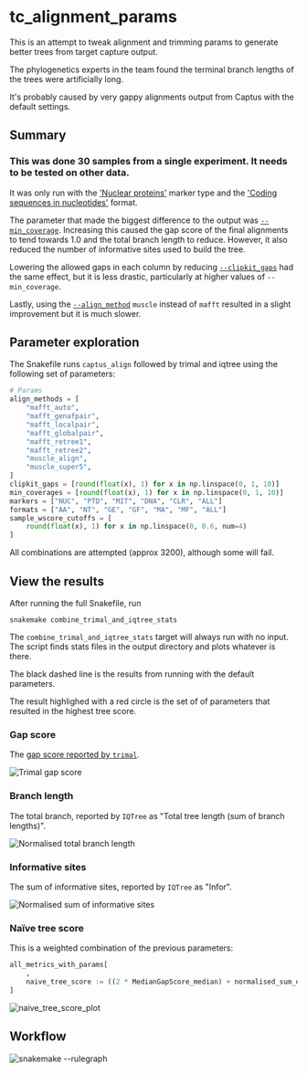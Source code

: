 # tc_alignment_params

This is an attempt to tweak alignment and trimming params to generate better
trees from target capture output.

The phylogenetics experts in the team found the terminal branch lengths of the
trees were artificially long.

It's probably caused by very gappy alignments output from Captus with the
default settings.

## Summary

### This was done 30 samples from a single experiment. It needs to be tested on other data.

It was only run with the ['Nuclear
proteins'](https://edgardomortiz.github.io/captus.docs/assembly/align/options/#-m---markers)
marker type and the ['Coding sequences in
nucleotides'](https://edgardomortiz.github.io/captus.docs/assembly/align/options/#-f---formats)
format.

The parameter that made the biggest difference to the output was
[`--min_coverage`](https://edgardomortiz.github.io/captus.docs/assembly/align/options/#--min_coverage).
Increasing this caused the gap score of the final alignments to tend towards
1.0 and the total branch length to reduce. However, it also reduced the number
of informative sites used to build the tree.

Lowering the allowed gaps in each column by reducing
[`--clipkit_gaps`](https://edgardomortiz.github.io/captus.docs/assembly/align/options/#--clipkit_gaps)
had the same effect, but it is less drastic, particularly at higher values of
`--min_coverage`.

Lastly, using the
[`--align_method`](https://edgardomortiz.github.io/captus.docs/assembly/align/options/#--align_method)
`muscle` instead of `mafft` resulted in a slight improvement but it is much
slower.

## Parameter exploration

The Snakefile runs `captus_align` followed by trimal and iqtree using the
following set of parameters:

```python
# Params
align_methods = [
    "mafft_auto",
    "mafft_genafpair",
    "mafft_localpair",
    "mafft_globalpair",
    "mafft_retree1",
    "mafft_retree2",
    "muscle_align",
    "muscle_super5",
]
clipkit_gaps = [round(float(x), 1) for x in np.linspace(0, 1, 10)]
min_coverages = [round(float(x), 1) for x in np.linspace(0, 1, 10)]
markers = ["NUC", "PTD", "MIT", "DNA", "CLR", "ALL"]
formats = ["AA", "NT", "GE", "GF", "MA", "MF", "ALL"]
sample_wscore_cutoffs = [
    round(float(x), 1) for x in np.linspace(0, 0.6, num=4)
]
```

All combinations are attempted (approx 3200), although some will fail.

## View the results

After running the full Snakefile, run

```
snakemake combine_trimal_and_iqtree_stats
```

The `combine_trimal_and_iqtree_stats` target will always run with no input. The
script finds stats files in the output directory and plots whatever is there.

The black dashed line is the results from running with the default parameters.

The result highlighed with a red circle is the set of of parameters that
resulted in the highest tree score.

### Gap score

The [gap score reported by
`trimal`](https://trimal.readthedocs.io/en/latest/scores.html#gap-score).

![`Trimal` gap score](assets/gap_score_plot.svg)

### Branch length

The total branch, reported by `IQTree` as "Total tree length (sum of branch
lengths)".

![Normalised total branch length](assets/normalised_branch_length_plot.svg)

### Informative sites

The sum of informative sites, reported by `IQTree` as "Infor".

![Normalised sum of informative
sites](assets/normalised_informative_site_plot.svg)

### Naïve tree score

This is a weighted combination of the previous parameters:

```R
all_metrics_with_params[
    ,
    naive_tree_score := ((2 * MedianGapScore_median) + normalised_sum_of_informative_sites - (2 * normalised_total_tree_length)) / 5
]
```

![naive_tree_score_plot](assets/naive_tree_score_plot.svg)

## Workflow

![`snakemake --rulegraph`](assets/graph.svg)

